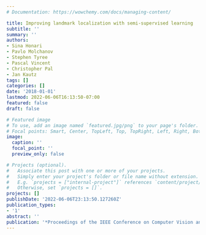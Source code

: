 ```yaml
---
# Documentation: https://wowchemy.com/docs/managing-content/

title: Improving landmark localization with semi-supervised learning
subtitle: ''
summary: ''
authors:
- Sina Honari
- Pavlo Molchanov
- Stephen Tyree
- Pascal Vincent
- Christopher Pal
- Jan Kautz
tags: []
categories: []
date: '2018-01-01'
lastmod: 2022-06-06T16:13:50-07:00
featured: false
draft: false

# Featured image
# To use, add an image named `featured.jpg/png` to your page's folder.
# Focal points: Smart, Center, TopLeft, Top, TopRight, Left, Right, BottomLeft, Bottom, BottomRight.
image:
  caption: ''
  focal_point: ''
  preview_only: false

# Projects (optional).
#   Associate this post with one or more of your projects.
#   Simply enter your project's folder or file name without extension.
#   E.g. `projects = ["internal-project"]` references `content/project/deep-learning/index.md`.
#   Otherwise, set `projects = []`.
projects: []
publishDate: '2022-06-06T23:13:50.127260Z'
publication_types:
- '1'
abstract: ''
publication: '*Proceedings of the IEEE Conference on Computer Vision and Pattern Recognition*'
---
```

